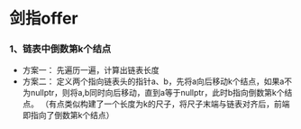 # 剑指offer
### 1、链表中倒数第k个结点
- 方案一：
先遍历一遍，计算出链表长度
- 方案二：
定义两个指向链表头的指针a、b，先将a向后移动k个结点，如果a不为nullptr，则将a,b同时向后移动，直到a等于nullptr，此时b指向倒数第k个结点。
（有点类似构建了一个长度为k的尺子，将尺子末端与链表对齐后，前端即指向了倒数第k个结点）
